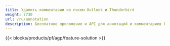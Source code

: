 ```yaml
---
title: Удалить комментарии из писем Outlook и Thunderbird
weight: 7730
url: /ru/annotation
description: Бесплатное приложение и API для аннотаций и комментариев EML, EMLX, MSG для Windows, Linux и macOS
---
```


{{< blocks/products/pf/agp/feature-solution >}} 

